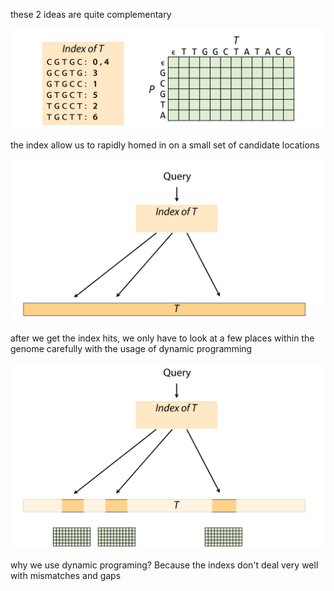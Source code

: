 these 2 ideas are quite complementary

![Untitled](pictures/part1_approximatematching_3_01.png)

the index allow us to rapidly homed in on a small set of candidate locations

![Untitled](pictures/part1_approximatematching_3_02.png)

after we get the index hits, we only have to look at a few places within the genome carefully with the usage of dynamic programming

![Untitled](pictures/part1_approximatematching_3_03.png)

why we use dynamic programing? Because the indexs don't deal very well with mismatches and gaps
